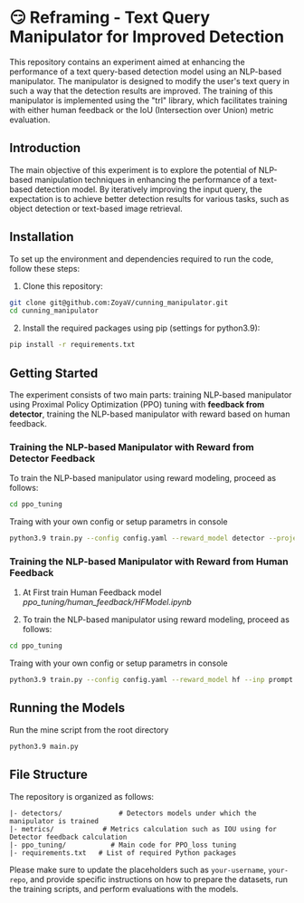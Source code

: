 # :smirk: Reframing - Text Query Manipulator for Improved Detection

This repository contains an experiment aimed at enhancing the performance of a text query-based detection model using an NLP-based manipulator. The manipulator is designed to modify the user's text query in such a way that the detection results are improved. The training of this manipulator is implemented using the "trl" library, which facilitates training with either human feedback or the IoU (Intersection over Union) metric evaluation.

## Introduction

The main objective of this experiment is to explore the potential of NLP-based manipulation techniques in enhancing the performance of a text-based detection model. By iteratively improving the input query, the expectation is to achieve better detection results for various tasks, such as object detection or text-based image retrieval.

## Installation

To set up the environment and dependencies required to run the code, follow these steps:

1. Clone this repository:

```bash
git clone git@github.com:ZoyaV/cunning_manipulator.git
cd cunning_manipulator
```

2. Install the required packages using pip (settings for python3.9):

```bash
pip install -r requirements.txt
```

## Getting Started

The experiment consists of two main parts: training NLP-based manipulator using Proximal Policy Optimization (PPO) tuning with **feedback from detector**, training the NLP-based manipulator with reward based on human feedback.


### Training the NLP-based Manipulator with Reward from Detector Feedback

To train the NLP-based manipulator using reward modeling, proceed as follows:

```bash
cd ppo_tuning
```
Traing with your own config or setup parametrs in console

```bash
python3.9 train.py --config config.yaml --reward_model detector --project cunman_detection_feedback
```


### Training the NLP-based Manipulator with Reward from Human Feedback

1. At First train Human Feedback model *ppo_tuning/human_feedback/HFModel.ipynb*

2. To train the NLP-based manipulator using reward modeling, proceed as follows:

```bash
cd ppo_tuning
```
Traing with your own config or setup parametrs in console

```bash
python3.9 train.py --config config.yaml --reward_model hf --inp prompt --out text --txt_in_len 30 --txt_out_len 30 --project cunman_human_feedback
```


## Running the Models

Run the mine script from the root directory

```bash
python3.9 main.py 
```

## File Structure

The repository is organized as follows:

```
|- detectors/              # Detectors models under which the manipulator is trained
|- metrics/            # Metrics calculation such as IOU using for Detector feedback calculation
|- ppo_tuning/           # Main code for PPO_loss tuning
|- requirements.txt   # List of required Python packages
```

Please make sure to update the placeholders such as `your-username`, `your-repo`, and provide specific instructions on how to prepare the datasets, run the training scripts, and perform evaluations with the models.
